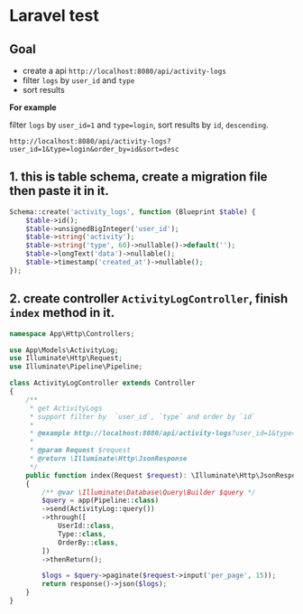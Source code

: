 # Laravel test

## Goal

- create a api `http://localhost:8080/api/activity-logs`
- filter `logs` by `user_id` and `type`
- sort results

**For example** 

filter `logs` by `user_id=1` and `type=login`, sort results by `id`, `descending`.

```
http://localhost:8080/api/activity-logs?user_id=1&type=login&order_by=id&sort=desc
```


## 1. this is table schema, create a migration file then paste it in it.

```php
Schema::create('activity_logs', function (Blueprint $table) {
	$table->id();
	$table->unsignedBigInteger('user_id');
	$table->string('activity');
	$table->string('type', 60)->nullable()->default('');
	$table->longText('data')->nullable();
	$table->timestamp('created_at')->nullable();
});
```

## 2. create controller `ActivityLogController`, finish `index` method in it.

```php
namespace App\Http\Controllers;

use App\Models\ActivityLog;
use Illuminate\Http\Request;
use Illuminate\Pipeline\Pipeline;

class ActivityLogController extends Controller
{
	/**
	 * get ActivityLogs
	 * support filter by  `user_id`, `type` and order by `id`
	 * 
	 * @example http://localhost:8080/api/activity-logs?user_id=1&type=login&order_by=id&sort=desc
	 *
	 * @param Request $request
	 * @return \Illuminate\Http\JsonResponse
	 */
	public function index(Request $request): \Illuminate\Http\JsonResponse
	{
		/** @var \Illuminate\Database\Query\Builder $query */
		$query = app(Pipeline::class)
		->send(ActivityLog::query())
		->through([
			UserId::class,
			Type::class,
			OrderBy::class,
		])
		->thenReturn();

		$logs = $query->paginate($request->input('per_page', 15));
		return response()->json($logs);
	}
}
```
